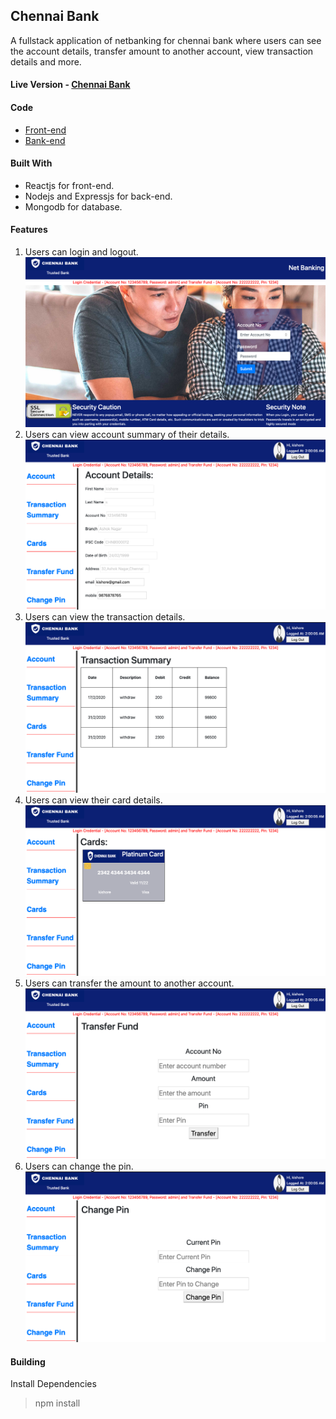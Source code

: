 ## Chennai Bank
A fullstack application of netbanking for chennai bank where users can see the account details, transfer amount to another account, view transaction details and more.
#### Live Version - [Chennai Bank](https://kishoreio.github.io/chennai-bank/#/)
#### Code
* [Front-end](https://kishoreio.github.io/chennai-bank/#/)
* [Bank-end](https://kishoreio.github.io/chennai-bank/#/)
#### Built With
* Reactjs for front-end.
* Nodejs and Expressjs for back-end.
* Mongodb for database.
#### Features
1. Users can login and logout.
![screen-short](https://github.com/kishoreio/chennai-bank/blob/master/screenshots/Screenshot%202020-04-03%20at%201.59.48%20AM.png)
2. Users can view account summary of their details.
![screen-short](https://github.com/kishoreio/chennai-bank/blob/master/screenshots/Screenshot%202020-04-03%20at%202.00.15%20AM.png)
3. Users can view the transaction details.
![screen-short](https://github.com/kishoreio/chennai-bank/blob/master/screenshots/Screenshot%202020-04-03%20at%202.00.22%20AM.png)
4. Users can view their card details.
![screen-short](https://github.com/kishoreio/chennai-bank/blob/master/screenshots/Screenshot%202020-04-03%20at%202.00.30%20AM.png)
5. Users can transfer the amount to another account.
![screen-short](https://github.com/kishoreio/chennai-bank/blob/master/screenshots/Screenshot%202020-04-03%20at%202.00.45%20AM.png)
6. Users can change the pin.
![screen-short](https://github.com/kishoreio/chennai-bank/blob/master/screenshots/Screenshot%202020-04-03%20at%202.00.53%20AM.png)
#### Building
Install Dependencies
> npm install
